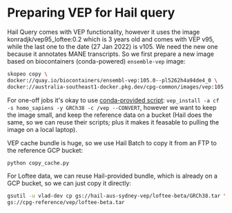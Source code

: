 # Preparing VEP for Hail query

Hail Query comes with VEP functionality, however it uses the image konradjk/vep95_loftee:0.2 which is 3 years old and comes with VEP v95, while the last one to the date (27 Jan 2022) is v105. We need the new one because it annotates MANE transcripts. So we first prepare a new image based on biocontainers (conda-powered) `ensemble-vep` image:

```bash
skopeo copy \
docker://quay.io/biocontainers/ensembl-vep:105.0--pl5262h4a94de4_0 \
docker://australia-southeast1-docker.pkg.dev/cpg-common/images/vep:105
```

For one-off jobs it's okay to use [conda-provided script](https://bioconda.github.io/recipes/ensembl-vep/README.html#notes): `vep_install -a cf -s homo_sapiens -y GRCh38 -c /vep --CONVERT`, however we want to keep the image small, and keep the reference data on a bucket (Hail does the same, so we can reuse their scripts; plus it makes it feasable to pulling the image on a local laptop).

VEP cache bundle is huge, so we use Hail Batch to copy it from an FTP to the reference GCP bucket:

```bash
python copy_cache.py
```

For Loftee data, we can reuse Hail-provided bundle, which is already on a GCP bucket, so we can just copy it directly:

```bash
gsutil -u vlad-dev cp gs://hail-aus-sydney-vep/loftee-beta/GRCh38.tar \\
gs://cpg-reference/vep/loftee-beta.tar
```
